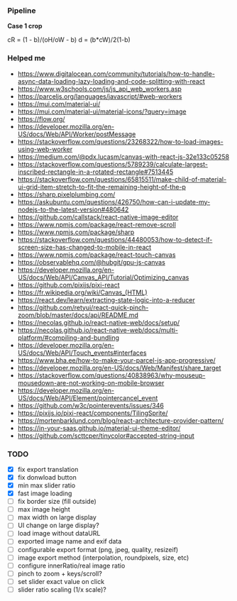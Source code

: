 ### Pipeline

**Case 1 crop**

cR = (1 - b)/(oH/oW - b)
d = (b\*cW)/2(1-b)

### Helped me

- https://www.digitalocean.com/community/tutorials/how-to-handle-async-data-loading-lazy-loading-and-code-splitting-with-react
- https://www.w3schools.com/js/js_api_web_workers.asp
- https://parceljs.org/languages/javascript/#web-workers
- https://mui.com/material-ui/
- https://mui.com/material-ui/material-icons/?query=image
- https://flow.org/
- https://developer.mozilla.org/en-US/docs/Web/API/Worker/postMessage
- https://stackoverflow.com/questions/23268322/how-to-load-images-using-web-worker
- https://medium.com/@pdx.lucasm/canvas-with-react-js-32e133c05258
- https://stackoverflow.com/questions/5789239/calculate-largest-inscribed-rectangle-in-a-rotated-rectangle#7513445
- https://stackoverflow.com/questions/65815511/make-child-of-material-ui-grid-item-stretch-to-fit-the-remaining-height-of-the-p
- https://sharp.pixelplumbing.com/
- https://askubuntu.com/questions/426750/how-can-i-update-my-nodejs-to-the-latest-version#480642
- https://github.com/callstack/react-native-image-editor
- https://www.npmjs.com/package/react-remove-scroll
- https://www.npmjs.com/package/sharp
- https://stackoverflow.com/questions/44480053/how-to-detect-if-screen-size-has-changed-to-mobile-in-react
- https://www.npmjs.com/package/react-touch-canvas
- https://observablehq.com/@hubgit/gpu-js-canvas
- https://developer.mozilla.org/en-US/docs/Web/API/Canvas_API/Tutorial/Optimizing_canvas
- https://github.com/pixijs/pixi-react
- https://fr.wikipedia.org/wiki/Canvas_(HTML)
- https://react.dev/learn/extracting-state-logic-into-a-reducer
- https://github.com/retyui/react-quick-pinch-zoom/blob/master/docs/api/README.md
- https://necolas.github.io/react-native-web/docs/setup/
- https://necolas.github.io/react-native-web/docs/multi-platform/#compiling-and-bundling
- https://developer.mozilla.org/en-US/docs/Web/API/Touch_events#interfaces
- https://www.bha.ee/how-to-make-your-parcel-js-app-progressive/
- https://developer.mozilla.org/en-US/docs/Web/Manifest/share_target
- https://stackoverflow.com/questions/40838963/why-mouseup-mousedown-are-not-working-on-mobile-browser
- https://developer.mozilla.org/en-US/docs/Web/API/Element/pointercancel_event
- https://github.com/w3c/pointerevents/issues/346
- https://pixijs.io/pixi-react/components/TilingSprite/
- https://mortenbarklund.com/blog/react-architecture-provider-pattern/
- https://in-your-saas.github.io/material-ui-theme-editor/
- https://github.com/scttcper/tinycolor#accepted-string-input

### TODO

- [x] fix export translation
- [x] fix donwload button
- [x] min max slider ratio
- [x] fast image loading
- [ ] fix border size (fill outside)
- [ ] max image height
- [ ] max width on large display
- [ ] UI change on large display?
- [ ] load image without dataURL
- [ ] exported image name and exif data
- [ ] configurable export format (png, jpeg, quality, resizeif)
- [ ] image export method (interpolation, roundpixels, size, etc)
- [ ] configure innerRatio/real image ratio
- [ ] pinch to zoom + keys/scroll?
- [ ] set slider exact value on click
- [ ] slider ratio scaling (1/x scale)?
